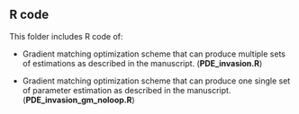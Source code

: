 ## R code ##

This folder includes R code of:

* Gradient matching optimization scheme that can produce multiple sets of estimations as described in the manuscript. (**PDE_invasion.R**)

* Gradient matching optimization scheme that can produce one single set of parameter estimation as described in the manuscript. (**PDE_invasion_gm_noloop.R**)
